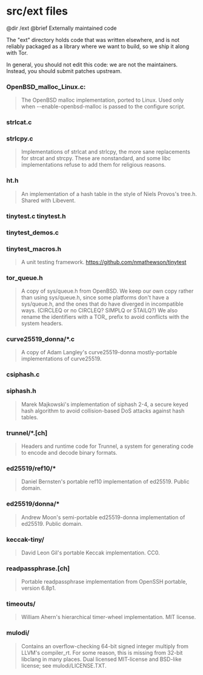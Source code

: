 # src/ext files

@dir /ext
@brief Externally maintained code

The "ext" directory holds code that was written elsewhere, and is not
reliably packaged as a library where we want to build, so we ship
it along with Tor.

In general, you should not edit this code: we are not the maintainers.
Instead, you should submit patches upstream.

### OpenBSD_malloc_Linux.c:

> The OpenBSD malloc implementation, ported to Linux.  Used only when
> --enable-openbsd-malloc is passed to the configure script.

### strlcat.c
### strlcpy.c

> Implementations of strlcat and strlcpy, the more sane replacements
> for strcat and strcpy.  These are nonstandard, and some libc
> implementations refuse to add them for religious reasons.

### ht.h

> An implementation of a hash table in the style of Niels Provos's
> tree.h.  Shared with Libevent.

### tinytest.c tinytest.h
### tinytest_demos.c
### tinytest_macros.h

> A unit testing framework. https://github.com/nmathewson/tinytest

### tor_queue.h

> A copy of sys/queue.h from OpenBSD.  We keep our own copy rather
> than using sys/queue.h, since some platforms don't have a
> sys/queue.h, and the ones that do have diverged in incompatible
> ways.  (CIRCLEQ or no CIRCLEQ? SIMPLQ or STAILQ?)  We also rename
> the identifiers with a TOR_ prefix to avoid conflicts with
> the system headers.

### curve25519_donna/*.c

> A copy of Adam Langley's curve25519-donna mostly-portable
> implementations of curve25519.

### csiphash.c
### siphash.h

> Marek Majkowski's implementation of siphash 2-4, a secure keyed
> hash algorithm to avoid collision-based DoS attacks against hash
> tables.

### trunnel/*.[ch]

> Headers and runtime code for Trunnel, a system for generating
> code to encode and decode binary formats.

### ed25519/ref10/*

> Daniel Bernsten's portable ref10 implementation of ed25519.
> Public domain.

### ed25519/donna/*

> Andrew Moon's semi-portable ed25519-donna implementation of
> ed25519. Public domain.

### keccak-tiny/

> David Leon Gil's portable Keccak implementation. CC0.

### readpassphrase.[ch]

> Portable readpassphrase implementation from OpenSSH portable, version
> 6.8p1.

### timeouts/

> William Ahern's hierarchical timer-wheel implementation. MIT license.

### mulodi/

> Contains an overflow-checking 64-bit signed integer multiply
> from LLVM's compiler_rt.  For some reason, this is missing from
> 32-bit libclang in many places. Dual licensed MIT-license and
> BSD-like license; see mulodi/LICENSE.TXT.
